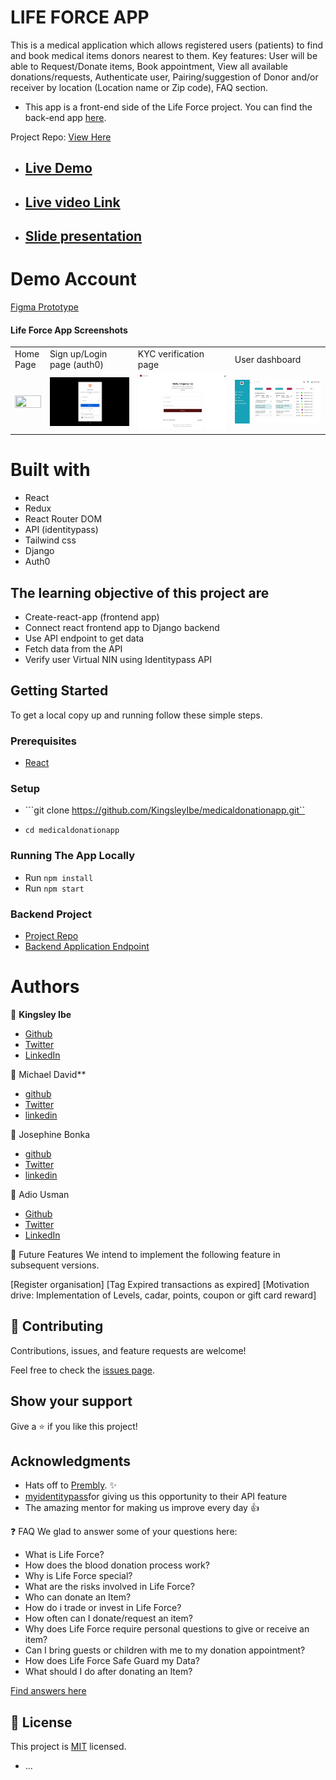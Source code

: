 # LIFE FORCE APP
This is a medical application which allows registered users (patients) to find and book medical items donors nearest to them. Key features: User will be able to Request/Donate items, Book appointment, View all available donations/requests, Authenticate user, Pairing/suggestion of Donor and/or receiver by location (Location name or Zip code), FAQ section.
 
- This app is a front-end side of the Life Force project. You can find the back-end app [here](https://github.com/Gahdloot/life-giver).
 
Project Repo:
[View Here](https://github.com/KingsleyIbe/medicaldonationapp)
 
- ## [Live Demo](https://life-force.vercel.app)
- ## [Live video Link](https://youtu.be/H4iXYVPgqGg)
- ## [Slide presentation](https://docs.google.com/presentation/d/1uS9XvNW4KAFECinIYzUuFNQ0QLGKMIq0fm2FHvU7Stg/edit?usp=sharing)
# Demo Account
 [Figma Prototype]( https://www.figma.com/proto/Ua7JZThSKzLuAVrZUxMk8e/Donation?node-id=29%3A136&scaling=scale-down&page-id=0%3A1&starting-point-node-id=29%3A136)

#### Life Force App Screenshots

<table>
  <tr>
    <td>Home Page</td>
     <td>Sign up/Login page (auth0)</td>
     <td>KYC verification page</td>
     <td>User dashboard</td>
  </tr>
  <tr>
    <td><img src="./src/assets/images/homepageScreentshot.png" width=100% height=100%></td>
    <td><img src="./src/assets/images/signup.png" width=100% height=100%></td>
    <td><img src="./src/assets/images/kyc.png" width=100% height=100%></td>
    <td><img src="./src/assets/images/dashboard.jpeg" width=100% height=100%></td>
  </tr>
 </table>

# Built with
 - React
 - Redux
 - React Router DOM
 - API (identitypass)
 - Tailwind css
 - Django
 - Auth0
## The learning objective of this project are
 
- Create-react-app (frontend app)
- Connect react frontend app to Django backend
- Use API endpoint to get data
- Fetch data from the API
- Verify user Virtual NIN using Identitypass API
 
## Getting Started
 
To get a local copy up and running follow these simple steps.
 
### Prerequisites
 
- [React](https://reactjs.org/tutorial/tutorial.html#prerequisites)
 
### Setup
 
- ```git clone https://github.com/KingsleyIbe/medicaldonationapp.git``
 
- ```cd medicaldonationapp```
 
### Running The App Locally
 
- Run `npm install`
- Run `npm start`

### Backend Project
- [Project Repo](https://github.com/Gahdloot/life-giver)
- [Backend Application Endpoint](https://live-giver.heroku)

# Authors
 
👤 **Kingsley Ibe**
 
- [Github](https://github.com/KingsleyIbe)
- [Twitter](https://twitter.com/ibekingsley2)
- [LinkedIn](https://www.linkedin.com/in/kingsley-ibe/)
 
 
 👤 Michael David**
 
- [github](https://github.com/Gahdloot)
- [Twitter](https://twitter.com/David_Gahd)
- [linkedin](https://www.linkedin.com/in/michael-david-oyenuga)
 
👤 Josephine Bonka
 
- [github](https://github.com/josephineEng)
- [Twitter](https://twitter.com/josephineeng2)
- [linkedin](www.linkedin.com/in/josephine-bonka-250263207)

👤 Adio Usman
 
- [Github](https://github.com/usafod)
- [Twitter](https://twitter.com/usafod)
- [LinkedIn](https://www.linkedin.com/in/adiousman/)

 
 🔭 Future Features
We intend to implement the following feature in subsequent versions.

 [Register organisation]
 [Tag Expired transactions as expired]
 [Motivation drive: Implementation of Levels, cadar, points, coupon or gift card reward]

## 🤝 Contributing
 
Contributions, issues, and feature requests are welcome!
 
Feel free to check the [issues page](https://github.com/KingsleyIbe/medicaldonationapp/issues).
 
## Show your support
 
Give a ⭐️ if you like this project!
 
## Acknowledgments
 
- Hats off to [Prembly](https://www.prembly.com/). ✨
- [myidentitypass](https://myidentitypass.com/)for giving us this opportunity to their API feature
- The amazing mentor for making us improve every day 👍

❓ FAQ
We glad to answer some of your questions here:

- What is Life Force?
- How does the blood donation process work?
- Why is Life Force special?
- What are the risks involved in Life Force?
- Who can donate an Item?
- How do i trade or invest in Life Force?
- How often can I donate/request an item?
- Why does Life Force require personal questions to give or receive an item?
- Can I bring guests or children with me to my donation appointment?
- How does Life Force Safe Guard my Data?
- What should I do after donating an Item?

[Find answers here](https://life-force.vercel.app/faq)

## 📝 License
 
This project is [MIT](./LICENCE) licensed.
* ...
 